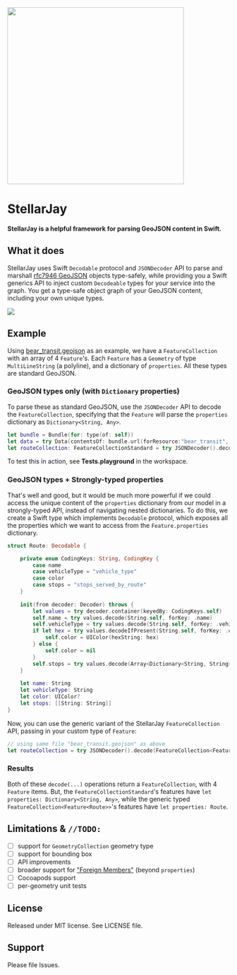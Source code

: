 <img src="https://raw.githubusercontent.com/sstadelman/stellarjay/logo/StellarJay.png" width=400/>

# StellarJay
**StellarJay is a helpful framework for parsing GeoJSON content in Swift.**  

## What it does
StellarJay uses Swift `Decodable` protocol and `JSONDecoder` API to parse and marshall [rfc7946 GeoJSON](https://tools.ietf.org/html/rfc7946) objects type-safely, while providing you a Swift generics API to inject custom `Decodeable` types for your service into the graph.  You get a type-safe object graph of your GeoJSON content, including your own unique types.

![](https://raw.githubusercontent.com/sstadelman/stellarjay/logo/Screen%20Shot%202018-08-24%20at%2012.22.43%20AM.png)

## Example
Using [bear_transit.geojson](https://raw.githubusercontent.com/sstadelman/stellarjay/master/StellarJayTests/bear_transit.geojson) as an example, we have a `FeatureCollection` with an array of 4 `Feature`'s.  Each `Feature` has a `Geometry` of type `MultiLineString` (a polyline), and a dictionary of `properties`.  All these types are standard GeoJSON.

### GeoJSON types only (with `Dictionary` properties)
To parse these as standard GeoJSON, use the `JSONDecoder` API to decode the `FeatureCollection`, specifying that the `Feature` will parse the `properties` dictionary as `Dictionary<String, Any>`.

```swift
let bundle = Bundle(for: type(of: self))
let data = try Data(contentsOf: bundle.url(forResource:"bear_transit", withExtension: "geojson")!, options: [])
let routeCollection: FeatureCollectionStandard = try JSONDecoder().decode(FeatureCollectionStandard.self, from: data)
```
To test this in action, see **Tests.playground** in the workspace.

### GeoJSON types + Strongly-typed properties
That's well and good, but it would be much more powerful if we could access the unique content of the `properties` dictionary from our model in a strongly-typed API, instead of navigating nested dictionaries.  To do this, we create a Swift type which implements `Decodable` protocol, which exposes all the properties which we want to access from the `Feature.properties` dictionary.

```swift
struct Route: Decodable {

    private enum CodingKeys: String, CodingKey {
        case name
        case vehicleType = "vehicle_type"
        case color
        case stops = "stops_served_by_route"
    }
    
    init(from decoder: Decoder) throws {
        let values = try decoder.container(keyedBy: CodingKeys.self)
        self.name = try values.decode(String.self, forKey: .name)
        self.vehicleType = try values.decode(String.self, forKey: .vehicleType)
        if let hex = try values.decodeIfPresent(String.self, forKey: .color) {
            self.color = UIColor(hexString: hex)
        } else {
            self.color = nil
        }
        self.stops = try values.decode(Array<Dictionary<String, String>>.self, forKey: .stops)
    }
    
    let name: String
    let vehicleType: String
    let color: UIColor?
    let stops: [[String: String]]
}
```

Now, you can use the generic variant of the StellarJay `FeatureCollection` API, passing in your custom type of `Feature`:

```swift
// using same file "bear_transit.geojson" as above
let routeCollection = try JSONDecoder().decode(FeatureCollection<Feature<Route>>.self, from: data)
```

### Results
Both of these `decode(...)` operations return a `FeatureCollection`, with 4 `Feature` items.  But, the `FeatureCollectionStandard`'s features have `let properties: Dictionary<String, Any>`, while the generic typed `FeatureCollection<Feature<Route>>`'s features have `let properties: Route`.

## Limitations & `//TODO:`

 - [ ] support for `GeometryCollection` geometry type
 - [ ] support for bounding box
 - [ ] API improvements
 - [ ] broader support for ["Foreign Members"](https://tools.ietf.org/html/rfc7946#page-15) (beyond `properties`) 
 - [ ] Cocoapods support
 - [ ] per-geometry unit tests

## License
Released under MIT license.  See LICENSE file.

## Support
Please file Issues.
